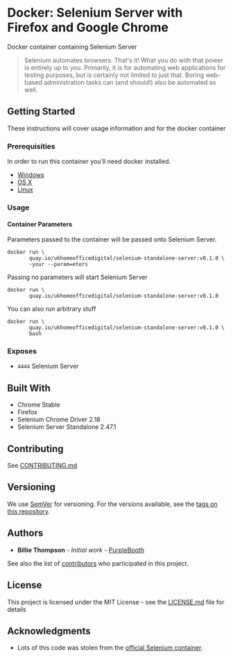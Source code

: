 # Docker: Selenium Server with Firefox and Google Chrome

Docker container containing Selenium Server

> Selenium automates browsers. That's it! What you do with that power is entirely up to you. 
> Primarily, it is for automating web applications for testing purposes, but is certainly not 
> limited to just that. Boring web-based administration tasks can (and should!) also be automated as
> well.

## Getting Started

These instructions will cover usage information and for the docker container 

### Prerequisities


In order to run this container you'll need docker installed.

* [Windows](https://docs.docker.com/windows/started)
* [OS X](https://docs.docker.com/mac/started/)
* [Linux](https://docs.docker.com/linux/started/)

### Usage

#### Container Parameters

Parameters passed to the container will be passed onto Selenium Server.

```shell
docker run \
       quay.io/ukhomeofficedigital/selenium-standalone-server:v0.1.0 \
       -your --param=eters
```

Passing no parameters will start Selenium Server

```shell
docker run \
       quay.io/ukhomeofficedigital/selenium-standalone-server:v0.1.0
```

You can also run arbitrary stuff

```shell
docker run \
       quay.io/ukhomeofficedigital/selenium-standalone-server:v0.1.0 \
       bash
```

### Exposes

* `4444` Selenium Server 

## Built With

* Chrome Stable
* Firefox
* Selenium Chrome Driver 2.18
* Selenium Server Standalone 2.47.1

## Contributing

See [CONTRIBUTING.md](CONTRIBUTING.md)

## Versioning

We use [SemVer](http://semver.org/) for versioning. For the versions available, see the 
[tags on this repository][tags]. 

[tags]: https://github.com/ukhomeofficedigital/docker-selenium-standalone-server/tags

## Authors

* **Billie Thompson** - *Initial work* - [PurpleBooth](https://github.com/PurpleBooth)

See also the list of [contributors][contrib] who participated in this project.

[contrib]: https://github.com/ukhomeofficedigital/docker-selenium-standalone-server/contributors

## License

This project is licensed under the MIT License - see the [LICENSE.md](LICENSE.md) file for details

## Acknowledgments

* Lots of this code was stolen from the 
  [official Selenium container](https://github.com/SeleniumHQ/docker-selenium).
